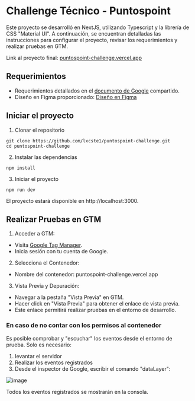 # Challenge Técnico - Puntospoint

Este proyecto se desarrolló en NextJS, utilizando Typescript y la librería de CSS "Material UI". A continuación, se encuentran detalladas las instrucciones para configurar el proyecto, revisar los requerimientos y realizar pruebas en GTM.

Link al proyecto final: [puntospoint-challenge.vercel.app](https://puntospoint-challenge.vercel.app/)

## Requerimientos

- Requerimientos detallados en el [documento de Google](https://docs.google.com/document/d/13RfSKro2Doi8By_Xm1IWt7Bp8_a5jjl8sMa4qhW4SEc/edit?pli=1) compartido.
- Diseño en Figma proporcionado: [Diseño en Figma](https://www.figma.com/file/DYVhRceKMd5TiSSXveLhxw/Desaf%C3%ADo-Front-end?type=design&node-id=0%3A1&mode=design&t=k5zi6Eub663yqRJC-1)

## Iniciar el proyecto

1. Clonar el repositorio
```
git clone https://github.com/lxcste1/puntospoint-challenge.git
cd puntospoint-challenge
```
2. Instalar las dependencias
```
npm install
```
3. Iniciar el proyecto
```
npm run dev
```
El proyecto estará disponible en http://localhost:3000.

## Realizar Pruebas en GTM
1. Acceder a GTM:
- Visita [Google Tag Manager](https://tagmanager.google.com/#/home).
- Inicia sesión con tu cuenta de Google.
  
2. Selecciona el Contenedor:
- Nombre del contenedor: puntospoint-challenge.vercel.app
  
3. Vista Previa y Depuración:
- Navegar a la pestaña "Vista Previa" en GTM.
- Hacer click en "Vista Previa" para obtener el enlace de vista previa.
- Este enlace permitirá realizar pruebas en el entorno de desarrollo.

### En caso de no contar con los permisos al contenedor

Es posible comprobar y "escuchar" los eventos desde el entorno de prueba.
Solo es necesario:
1. levantar el servidor
2. Realizar los eventos registrados
3. Desde el inspector de Google, escribir el comando "dataLayer":

![image](https://github.com/lxcste1/puntospoint-challenge/assets/118229315/8fc54d90-24ea-4715-aadd-52f3f3435e35)

Todos los eventos registrados se mostrarán en la consola.
